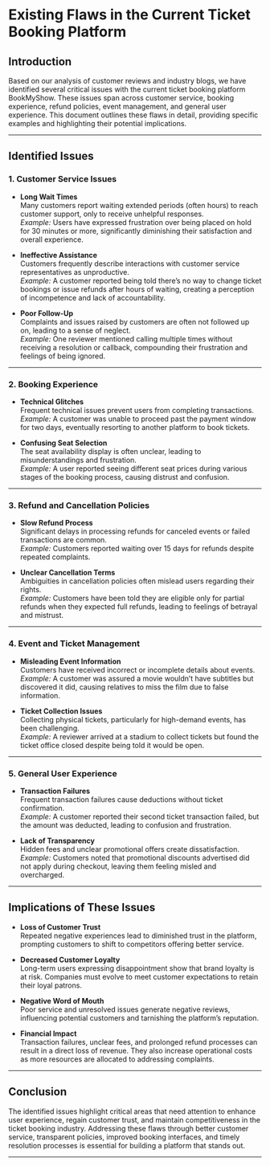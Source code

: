 # Existing Flaws in the Current Ticket Booking Platform

## Introduction
Based on our analysis of customer reviews and industry blogs, we have identified several critical issues with the current ticket booking platform BookMyShow. These issues span across customer service, booking experience, refund policies, event management, and general user experience. This document outlines these flaws in detail, providing specific examples and highlighting their potential implications.

---

## Identified Issues

### 1. Customer Service Issues
- **Long Wait Times**  
  Many customers report waiting extended periods (often hours) to reach customer support, only to receive unhelpful responses.  
  *Example:* Users have expressed frustration over being placed on hold for 30 minutes or more, significantly diminishing their satisfaction and overall experience.

- **Ineffective Assistance**  
  Customers frequently describe interactions with customer service representatives as unproductive.  
  *Example:* A customer reported being told there’s no way to change ticket bookings or issue refunds after hours of waiting, creating a perception of incompetence and lack of accountability.

- **Poor Follow-Up**  
  Complaints and issues raised by customers are often not followed up on, leading to a sense of neglect.  
  *Example:* One reviewer mentioned calling multiple times without receiving a resolution or callback, compounding their frustration and feelings of being ignored.

---

### 2. Booking Experience
- **Technical Glitches**  
  Frequent technical issues prevent users from completing transactions.  
  *Example:* A customer was unable to proceed past the payment window for two days, eventually resorting to another platform to book tickets.

- **Confusing Seat Selection**  
  The seat availability display is often unclear, leading to misunderstandings and frustration.  
  *Example:* A user reported seeing different seat prices during various stages of the booking process, causing distrust and confusion.

---

### 3. Refund and Cancellation Policies
- **Slow Refund Process**  
  Significant delays in processing refunds for canceled events or failed transactions are common.  
  *Example:* Customers reported waiting over 15 days for refunds despite repeated complaints.

- **Unclear Cancellation Terms**  
  Ambiguities in cancellation policies often mislead users regarding their rights.  
  *Example:* Customers have been told they are eligible only for partial refunds when they expected full refunds, leading to feelings of betrayal and mistrust.

---

### 4. Event and Ticket Management
- **Misleading Event Information**  
  Customers have received incorrect or incomplete details about events.  
  *Example:* A customer was assured a movie wouldn’t have subtitles but discovered it did, causing relatives to miss the film due to false information.

- **Ticket Collection Issues**  
  Collecting physical tickets, particularly for high-demand events, has been challenging.  
  *Example:* A reviewer arrived at a stadium to collect tickets but found the ticket office closed despite being told it would be open.

---

### 5. General User Experience
- **Transaction Failures**  
  Frequent transaction failures cause deductions without ticket confirmation.  
  *Example:* A customer reported their second ticket transaction failed, but the amount was deducted, leading to confusion and frustration.

- **Lack of Transparency**  
  Hidden fees and unclear promotional offers create dissatisfaction.  
  *Example:* Customers noted that promotional discounts advertised did not apply during checkout, leaving them feeling misled and overcharged.

---

## Implications of These Issues

- **Loss of Customer Trust**  
  Repeated negative experiences lead to diminished trust in the platform, prompting customers to shift to competitors offering better service.

- **Decreased Customer Loyalty**  
  Long-term users expressing disappointment show that brand loyalty is at risk. Companies must evolve to meet customer expectations to retain their loyal patrons.

- **Negative Word of Mouth**  
  Poor service and unresolved issues generate negative reviews, influencing potential customers and tarnishing the platform’s reputation.

- **Financial Impact**  
  Transaction failures, unclear fees, and prolonged refund processes can result in a direct loss of revenue. They also increase operational costs as more resources are allocated to addressing complaints.

---

## Conclusion
The identified issues highlight critical areas that need attention to enhance user experience, regain customer trust, and maintain competitiveness in the ticket booking industry. Addressing these flaws through better customer service, transparent policies, improved booking interfaces, and timely resolution processes is essential for building a platform that stands out.

---
